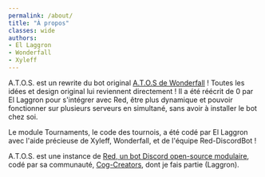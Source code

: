 ```yaml
---
permalink: /about/
title: "À propos"
classes: wide
authors:
- El Laggron
- Wonderfall
- Xyleff
---
```


A.T.O.S. est un rewrite du bot original [A.T.O.S de Wonderfall](https://github.com/Wonderfall/ATOS) ! Toutes les idées et design original lui reviennent directement ! Il a été réécrit de 0 par El Laggron pour s'intégrer avec Red, être plus dynamique et pouvoir fonctionner sur plusieurs serveurs en simultané, sans avoir à installer le bot chez soi.

Le module Tournaments, le code des tournois, a été codé par El Laggron avec l'aide précieuse de Xyleff, Wonderfall, et de l'équipe Red-DiscordBot !

A.T.O.S. est une instance de [Red, un bot Discord open-source modulaire](/what-is-red/), codé par sa communauté, [Cog-Creators](https://github.com/Cog-Creators), dont je fais partie (Laggron).
